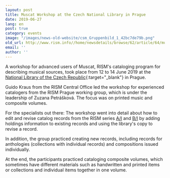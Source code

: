 ```yaml
---
layout: post
title: Muscat Workshop at the Czech National Library in Prague
date: 2019-06-27
lang: en
post: true
category: events
image: "/images/news-old-website/csm_Gruppenbild_1_42bc7de79b.png"
old_url: http://www.rism.info//home/newsdetails/browse/62/article/64/muscat-workshop-at-the-czech-national-library-in-prague.html
email: ''
author: ''
---
```



A workshop for advanced users of Muscat, RISM's cataloging program for describing musical sources, took place from 12 to 14 June 2019 at the [National Library of the Czech Republic](https://www.en.nkp.cz/){:target="_blank"} in Prague.

Guido Kraus from the RISM Central Office led the workshop for experienced catalogers from the RISM Prague working group, which is under the leadership of Zuzana Petrášková. The focus was on printed music and composite volumes.

For the specialists out there:
The workshop went into detail about how to edit and revise catalog records from the RISM series [A/I](/publications.html#c36) and [B/I](/publications.html#c2619) by adding holdings information to existing records and using the library's copy to revise a record.

In addition, the group practiced creating new records, including records for anthologies (collections with individual records) and compositions issued individually.

At the end, the participants practiced cataloging composite volumes, which sometimes have different materials such as handwritten and printed items or collections and individual items together in one volume.



